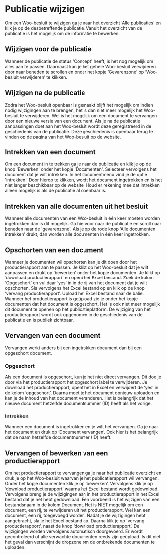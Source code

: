 # Publicatie wijzigen

Om een Woo-besluit te wijzigen ga je naar het overzicht ‘Alle publicaties’ en klik je op de desbetreffende publicatie.
Vanuit het overzicht van de publicatie is het mogelijk om de informatie te bewerken.

## Wijzigen voor de publicatie

Wanneer de publicatie de status 'Concept' heeft, is het nog mogelijk om alles aan te passen. Daarnaast kan je het gehele
Woo-besluit verwijderen door naar beneden te scrollen en onder het kopje ‘Gevarenzone’ op ‘Woo-besluit verwijderen’ te klikken.

## Wijzigen na de publicatie

Zodra het Woo-besluit openbaar is gemaakt blijft het mogelijk om indien nodig wijzigingen aan te brengen, het is dan niet
meer mogelijk het Woo-besluit te verwijderen. Wel is het mogelijk om een document te vervangen door een nieuwe versie van
een document. Als je na de publicatie aanpassingen doet aan het Woo-besluit wordt deze geregistreerd in de geschiedenis van
de publicatie. Deze geschiedenis is openbaar terug te vinden op de pagina van het Woo-besluit op de website.

## Intrekken van een document

Om een document in te trekken ga je naar de publicatie en klik je op de knop 'Bewerken' onder het kopje 'Documenten'. Selecteer
vervolgens het document dat je wilt intrekken. In het documentmenu vind je de optie 'intrekken'. Door hierop te klikken, wordt
het document ingetrokken en is het niet langer beschikbaar op de website. Houd er rekening mee dat intrekken alleen mogelijk is
als de publicatie al openbaar is.

## Intrekken van alle documenten uit het besluit

Wanneer alle documenten van een Woo-besluit in één keer moeten worden ingetrokken dan is dit mogelijk. Ga hiervoor naar de
publicatie en scroll naar beneden naar de 'gevarenzone'. Als je op de rode knop ‘Alle documenten intrekken’ drukt, dan worden
alle documenten in één keer ingetrokken.

## Opschorten van een document

Wanneer je documenten wil opschorten kan je dit doen door het productierapport aan te passen. Je klikt op het Woo-besluit
dat je wilt aanpassen en drukt op ‘bewerken’ onder het kopje documenten. Je klikt op ‘download productierapport' en opent het
Excel bestand. Zoek de kolom ‘Opgeschort’ en vul daar ‘yes’ in in de rij van het document dat je wilt opschorten. Sla vervolgens
het Excel bestand op en klik op de knop ‘vervang productierapport’. Upload het Excel bestand naar de balie. Wanneer het productierapport
is geüpload zie je onder het kopje documenten dat het document is opgeschort. Het is ook niet meer mogelijk dit document te
openen op het publicatieplatform. De wijziging van het productierapport wordt ook opgenomen in de geschiedenis van de publicatie
en is publiek zichtbaar.

## Vervangen van een document

Vervangen werkt anders bij een ingetrokken document dan bij een opgeschort document.

### Opgeschort

Als een document is opgeschort, kun je het niet direct vervangen. Dit doe je door via het productierapport het opgeschort
label te verwijderen. Je download het productierapport, opent het in Excel en verwijdert de ‘yes’ in de kolom ‘opgeschort’.
Daarna moet je het document opnieuw uploaden en kan je de inhoud van het document veranderen. Het is belangrijk dat het nieuwe
document hetzelfde documentnummer (ID) heeft als het vorige.

### Intrekken

Wanneer een document is ingetrokken en je wilt het vervangen. Ga je naar het document en druk op ‘Document vervangen’.
Ook hier is het belangrijk dat de naam hetzelfde documentnummer (ID) heeft.

## Vervangen of bewerken van een productierapport

Om het productierapport te vervangen ga je naar het publicatie overzicht en druk je op het Woo-besluit waarvan je het publicatierapport
wil vervangen. Onder het kopje documenten klik je op ‘bewerken’. Vervolgens klik je op ‘download productierapport’ waarna het Excel bestand
wordt gedownload. Vervolgens breng je de wijzigingen aan in het productierapport in het Excel bestand dat je net hebt gedownload.
Een voorbeeld is het wijzigen van een bestandsnaam in de kolom Document. Het is NIET mogelijk om een document, een rij, te verwijderen
uit het productierapport. Wel kan een document, een rij, toegevoegd worden. Nadat je de wijzigingen hebt aangebracht, sla je het Excel bestand
op. Daarna klik je op 'vervang productierapport’, naast de knop ‘download productierapport’. De wijzigingen worden vervolgens
automatisch doorgevoerd. Er wordt gecontroleerd of alle verwachte documenten reeds zijn geüpload. Is dit niet het geval dan
verschijnt de dropzone om de ontbrekende documenten te uploaden.
